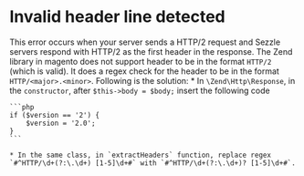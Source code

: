 # Invalid header line detected
This error occurs when your server sends a HTTP/2 request and Sezzle servers respond with HTTP/2 as the first header in the response. The Zend library in magento does not support header to be in the format `HTTP/2` (which is valid). It does a regex check for the header to be in the format `HTTP/<major>.<minor>`. Following is the solution:
    * In `\Zend\Http\Response`, in the `constructor`, after `$this->body = $body;` insert the following code

    ```php
    if ($version == '2') {
        $version = '2.0';
    }
    ```

    * In the same class, in `extractHeaders` function, replace regex `#^HTTP/\d+(?:\.\d+) [1-5]\d+#` with `#^HTTP/\d+(?:\.\d+)? [1-5]\d+#`.